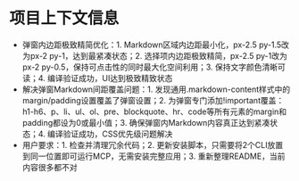 # 项目上下文信息

- 弹窗内边距极致精简优化：1. Markdown区域内边距最小化，px-2.5 py-1.5改为px-2 py-1，达到最紧凑状态；2. 选择项内边距极致精简，px-2.5 py-1改为px-2 py-0.5，保持可点击性的同时最大化空间利用；3. 保持文字颜色清晰可读；4. 编译验证成功，UI达到极致精致状态
- 解决弹窗Markdown间距覆盖问题：1. 发现通用.markdown-content样式中的margin/padding设置覆盖了弹窗设置；2. 为弹窗专门添加!important覆盖：h1-h6、p、li、ul、ol、pre、blockquote、hr、code等所有元素的margin和padding都设为0或最小值；3. 确保弹窗内Markdown内容真正达到紧凑状态；4. 编译验证成功，CSS优先级问题解决
- 用户要求：1. 检查并清理冗余代码；2. 更新安装脚本，只需要将2个CLI放置到同一位置即可运行MCP，无需安装完整应用；3. 重新整理README，当前内容很多都不对
